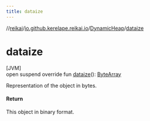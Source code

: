 ```yaml
---
title: dataize
---
```

//[reikai](../../../index.html)/[io.github.kerelape.reikai.io](../index.html)/[DynamicHeap](index.html)/[dataize](dataize.html)



# dataize



[JVM]\
open suspend override fun [dataize](dataize.html)(): [ByteArray](https://kotlinlang.org/api/latest/jvm/stdlib/kotlin/-byte-array/index.html)



Representation of the object in bytes.



#### Return



This object in binary format.




